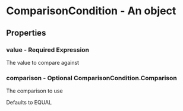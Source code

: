 

# ComparisonCondition - An object



## Properties



### value - Required Expression



 The value to compare against



### comparison - Optional ComparisonCondition.Comparison



 The comparison to use



Defaults to EQUAL

